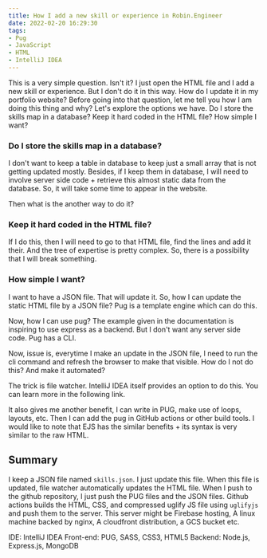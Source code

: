 ```yaml
---
title: How I add a new skill or experience in Robin.Engineer
date: 2022-02-20 16:29:30
tags:
- Pug
- JavaScript
- HTML
- IntelliJ IDEA
---
```


This is a very simple question. Isn't it? I just open the HTML file and I add a new skill or experience. But I don't do it in this way.
How do I update it in my portfolio website? Before going into that question, let me tell you how I am doing this thing and why? Let's explore the options we have.
Do I store the skills map in a database? Keep it hard coded in the HTML file? How simple I want?
<!--more-->
### Do I store the skills map in a database?
I don't want to keep a table in database to keep just a small array that is not getting updated mostly.
Besides, if I keep them in database, I will need to involve server side code + retrieve this almost static data from the database.
So, it will take some time to appear in the website.

Then what is the another way to do it?

### Keep it hard coded in the HTML file?
If I do this, then I will need to go to that HTML file, find the lines and add it their. And the tree of expertise is pretty complex. So, there is a possibility that I will break something.

### How simple I want?
I want to have a JSON file. That will update it. So, how I can update the static HTML file by a JSON file?
Pug is a template engine which can do this.

Now, how I can use pug? The example given in the documentation is inspiring to use express as a backend. But I don't want any server side code. Pug has a CLI.

Now, issue is, everytime I make an update in the JSON file, I need to run the cli command and refresh the browser to make that visible. How do I not do this? And make it automated?

The trick is file watcher. IntelliJ IDEA itself provides an option to do this. You can learn more in the following link.

It also gives me another benefit, I can write in PUG, make use of loops, layouts, etc. Then I can add the pug in GitHub actions or other build tools.
I would like to note that EJS has the similar benefits + its syntax is very similar to the raw HTML.

## Summary
I keep a JSON file named `skills.json`. I just update this file. When this file is updated, file watcher automatically updates the HTML file. When I push to the github repository, I just push the PUG files and the JSON files.
Github actions builds the HTML, CSS, and compressed uglify JS file using `uglifyjs` and push them to the server. This server might be Firebase hosting, A linux machine backed by nginx, A cloudfront distribution, a GCS bucket etc.



IDE: IntelliJ IDEA
Front-end: PUG, SASS, CSS3, HTML5
Backend: Node.js, Express.js, MongoDB
